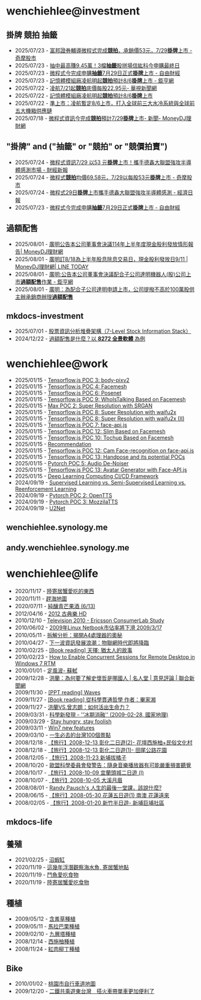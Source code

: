 # wenchiehlee@investment 
## 掛牌 競拍 抽籤 

<!-- _feedinvestment1_ start -->
- 2025/07/23 - [富邦證券輔導微程式完成<b>競拍</b>，承銷價53元，7/29<b>掛牌</b>上市 - 奇摩股市](https://www.google.com/url?rct=j&sa=t&url=https://tw.stock.yahoo.com/news/%25E5%25AF%258C%25E9%2582%25A6%25E8%25AD%2589%25E5%2588%25B8%25E8%25BC%2594%25E5%25B0%258E%25E5%25BE%25AE%25E7%25A8%258B%25E5%25BC%258F%25E5%25AE%258C%25E6%2588%2590%25E7%25AB%25B6%25E6%258B%258D-%25E6%2589%25BF%25E9%258A%25B7%25E5%2583%25B953%25E5%2585%2583-7-29%25E6%258E%259B%25E7%2589%258C%25E4%25B8%258A%25E5%25B8%2582-035029290.html&ct=ga&cd=CAIyIDQxYmVhYTFmNmEwMzBlM2I6Y29tLnR3OnpoLVRXOlRX&usg=AOvVaw0qEdE4y51kHThf4NidJGwH)
- 2025/07/23 - [抽中最高賺9.45萬！3檔<b>抽籤</b>股拼場信紘科今申購最終日](https://www.google.com/url?rct=j&sa=t&url=https://finance.ettoday.net/news/3000328&ct=ga&cd=CAIyIDQxYmVhYTFmNmEwMzBlM2I6Y29tLnR3OnpoLVRXOlRX&usg=AOvVaw3MeJ_97WtJAijCnyPiPKEg)
- 2025/07/23 - [微程式今完成申購<b>抽籤</b>7月29日正式<b>掛牌</b>上市 - 自由財經](https://www.google.com/url?rct=j&sa=t&url=https://ec.ltn.com.tw/article/breakingnews/5118290&ct=ga&cd=CAIyIDQxYmVhYTFmNmEwMzBlM2I6Y29tLnR3OnpoLVRXOlRX&usg=AOvVaw3UzY8o6KpzRSCvVsiLBaf3)
- 2025/07/23 - [記憶體模組廠凌航明起<b>競拍</b>預計8/6<b>掛牌</b>上市 - 鉅亨網](https://www.google.com/url?rct=j&sa=t&url=https://news.cnyes.com/news/id/6071416&ct=ga&cd=CAIyIDQxYmVhYTFmNmEwMzBlM2I6Y29tLnR3OnpoLVRXOlRX&usg=AOvVaw1BIBUiskseLCYd8dxLSq08)
- 2025/07/22 - [凌航7/21起<b>競拍</b>底價每股22.95元- 華視新聞網](https://www.google.com/url?rct=j&sa=t&url=https://news.cts.com.tw/cna/money/202507/202507212494471.html&ct=ga&cd=CAIyIDQxYmVhYTFmNmEwMzBlM2I6Y29tLnR3OnpoLVRXOlRX&usg=AOvVaw3UpTqpeOwQYSqQ9IL6rxne)
- 2025/07/22 - [記憶體模組廠凌航明起<b>競拍</b>預計8/6<b>掛牌</b>上市](https://www.google.com/url?rct=j&sa=t&url=https://www.sinotrade.com.tw/richclub/news/687dd05a8ff59b56a66b0377&ct=ga&cd=CAIyIDQxYmVhYTFmNmEwMzBlM2I6Y29tLnR3OnpoLVRXOlRX&usg=AOvVaw3OHiDIvQ8oyyob9m0OyVvX)
- 2025/07/22 - [準上市：凌航暫定8/6上市，打入全球前三大水冷系統與全球前五大機箱供應鏈](https://www.google.com/url?rct=j&sa=t&url=https://fnc.ebc.net.tw/fncnews/else/194264&ct=ga&cd=CAIyIDQxYmVhYTFmNmEwMzBlM2I6Y29tLnR3OnpoLVRXOlRX&usg=AOvVaw0wZaLmKhB8esyZoCOAQMih)
- 2025/07/18 - [微程式資訊今完成<b>競拍</b>預計7/29<b>掛牌</b>上市- 新聞- MoneyDJ理財網](https://www.google.com/url?rct=j&sa=t&url=https://www.moneydj.com/kmdj/news/newsviewer.aspx%3Fa%3Dbf9ae4dc-7163-408d-8b60-d10c270dafbd&ct=ga&cd=CAIyIDQxYmVhYTFmNmEwMzBlM2I6Y29tLnR3OnpoLVRXOlRX&usg=AOvVaw0Tp4xRPtPibTVQCMZ2rId4)
<!-- _feedinvestment1_ end -->

## "掛牌" and ("抽籤" or "競拍" or "競價拍賣")

<!-- _feedinvestment1_1_ start -->
- 2025/07/24 - [微程式資訊7/29 以53 元<b>掛牌</b>上市！攜手德鑫大聯盟強攻半導體感測市場 - 財經新報](https://www.google.com/url?rct=j&sa=t&url=https://finance.technews.tw/2025/07/23/dexin-alliance/&ct=ga&cd=CAIyIjQxYmVhYTFmNmEwMzBlM2I6Y29tLnR3OnpoLVRXOlRXOkw&usg=AOvVaw1r1JBc8Vtf9Pesoxnk2jZe)
- 2025/07/24 - [微程式<b>競拍</b>均價69.58元，7/29以每股53元<b>掛牌</b>上市 - 奇摩股市](https://www.google.com/url?rct=j&sa=t&url=https://tw.stock.yahoo.com/news/%25E5%25BE%25AE%25E7%25A8%258B%25E5%25BC%258F%25E7%25AB%25B6%25E6%258B%258D%25E5%259D%2587%25E5%2583%25B969-58%25E5%2585%2583-7-29%25E4%25BB%25A5%25E6%25AF%258F%25E8%2582%25A153%25E5%2585%2583%25E6%258E%259B%25E7%2589%258C%25E4%25B8%258A%25E5%25B8%2582-074407918.html&ct=ga&cd=CAIyIjQxYmVhYTFmNmEwMzBlM2I6Y29tLnR3OnpoLVRXOlRXOkw&usg=AOvVaw0pqqxlCBhHilvUA5xDzQzT)
- 2025/07/24 - [微程式29日<b>掛牌</b>上市攜手德鑫大聯盟強攻半導體感測 - 經濟日報](https://www.google.com/url?rct=j&sa=t&url=https://money.udn.com/money/story/11074/8891942&ct=ga&cd=CAIyIjQxYmVhYTFmNmEwMzBlM2I6Y29tLnR3OnpoLVRXOlRXOkw&usg=AOvVaw1kPlmyVO-MezZl0zDkx0L8)
- 2025/07/23 - [微程式今完成申購<b>抽籤</b>7月29日正式<b>掛牌</b>上市 - 自由財經](https://www.google.com/url?rct=j&sa=t&url=https://ec.ltn.com.tw/article/breakingnews/5118290&ct=ga&cd=CAIyIjQxYmVhYTFmNmEwMzBlM2I6Y29tLnR3OnpoLVRXOlRXOkw&usg=AOvVaw3UzY8o6KpzRSCvVsiLBaf3)
<!-- _feedinvestment1_1_ end -->

## 過額配售 
<!-- _feedinvestment2_ start -->
- 2025/08/01 - [廣明公告本公司董事會決議114年上半年度現金股利發放情形報告| MoneyDJ理財網](https://www.google.com/url?rct=j&sa=t&url=https://today.line.me/tw/v3/article/zN1REJP&ct=ga&cd=CAIyIDdhMWZmN2RkNDBhZjFjMzk6Y29tLnR3OnpoLVRXOlRX&usg=AOvVaw1Evf05DcOoOhsK_n3MRRlR)
- 2025/08/01 - [廣明訂8/18為上半年股息除息交易日，現金股利發放日9/11 | MoneyDJ理財網| LINE TODAY](https://www.google.com/url?rct=j&sa=t&url=https://today.line.me/tw/v3/article/RBXxpgW&ct=ga&cd=CAIyIDdhMWZmN2RkNDBhZjFjMzk6Y29tLnR3OnpoLVRXOlRX&usg=AOvVaw1tIUPvPcGlyZOS-1JFTpT8)
- 2025/08/01 - [廣明:公告本公司董事會決議配合子公司達明機器人(股)公司上市<b>過額配售</b>作業 - 鉅亨網](https://www.google.com/url?rct=j&sa=t&url=https://news.cnyes.com/news/id/6086908&ct=ga&cd=CAIyIDdhMWZmN2RkNDBhZjFjMzk6Y29tLnR3OnpoLVRXOlRX&usg=AOvVaw12upidycexu75F8mMpAZ1P)
- 2025/08/01 - [廣明：為配合子公司達明申請上市，公司提撥不高於100萬股供主辦承銷商辦理<b>過額配售</b>](https://www.google.com/url?rct=j&sa=t&url=https://www.moneydj.com/KMDJ/news/newsviewer.aspx%3Fa%3D32938ae7-b850-4f30-9767-460222dcf26c&ct=ga&cd=CAIyIDdhMWZmN2RkNDBhZjFjMzk6Y29tLnR3OnpoLVRXOlRX&usg=AOvVaw34ZP8MSimF71bvI83TugEY)
<!-- _feedinvestment2_ end -->

## mkdocs-investment
<!-- _feedinvestment3_ start -->
- 2025/07/01 - [股票資訊分析堆疊架構（7-Level Stock Information Stack）](https://wenchiehlee-investment.github.io/blog/2025/06/%E8%82%A1%E7%A5%A8%E8%B3%87%E8%A8%8A%E5%88%86%E6%9E%90%E5%A0%86%E7%96%8A%E6%9E%B6%E6%A7%8B7-level-stock-information-stack/)
- 2024/12/22 - [過額配售是什麼？以 **8272 全景軟體** 為例](https://wenchiehlee-investment.github.io/blog/2024/10/%E9%81%8E%E9%A1%8D%E9%85%8D%E5%94%AE%E6%98%AF%E4%BB%80%E9%BA%BC%E4%BB%A5-8272-%E5%85%A8%E6%99%AF%E8%BB%9F%E9%AB%94-%E7%82%BA%E4%BE%8B/)
<!-- _feedinvestment3_ end -->

# wenchiehlee@work
<!-- _feedwork_ start -->
- 2025/01/15 - [Tensorflow.js POC 3: body-pixv2](https://wenchiehlee.github.io/mkdocs/blog/2020/06/tensorflowjs-poc-3-body-pixv2/)
- 2025/01/15 - [Tensorflow.js POC 4: Facemesh](https://wenchiehlee.github.io/mkdocs/blog/2020/06/tensorflowjs-poc-4-facemesh/)
- 2025/01/15 - [Tensorflow.js POC 6: Posenet](https://wenchiehlee.github.io/mkdocs/blog/2020/06/tensorflowjs-poc-6-posenet/)
- 2025/01/15 - [Tensorflow.js POC 9: WhoIsTalking Based on Facemesh](https://wenchiehlee.github.io/mkdocs/blog/2020/06/tensorflowjs-poc-9-whoistalking-based-on-facemesh/)
- 2025/01/15 - [Max POC 2: Super Resolution with SRGAN](https://wenchiehlee.github.io/mkdocs/blog/2020/06/max-poc-2-super-resolution-with-srgan/)
- 2025/01/15 - [Tensorflow.js POC 8: Super Resolution with waifu2x](https://wenchiehlee.github.io/mkdocs/blog/2020/06/tensorflowjs-poc-8-super-resolution-with-waifu2x/)
- 2025/01/15 - [Tensorflow.js POC 8: Super Resolution with waifu2x (II)](https://wenchiehlee.github.io/mkdocs/blog/2020/06/tensorflowjs-poc-8-super-resolution-with-waifu2x-ii/)
- 2025/01/15 - [Tensorflow.js POC 7: face-api.js](https://wenchiehlee.github.io/mkdocs/blog/2020/06/tensorflowjs-poc-7-face-apijs/)
- 2025/01/15 - [Tensorflow.js POC 12: Slim Based on Facemesh](https://wenchiehlee.github.io/mkdocs/blog/2020/07/tensorflowjs-poc-12-slim-based-on-facemesh/)
- 2025/01/15 - [Tensorflow.js POC 10: Tochup Based on Facemesh](https://wenchiehlee.github.io/mkdocs/blog/2020/07/tensorflowjs-poc-10-tochup-based-on-facemesh/)
- 2025/01/15 - [Recommendation](https://wenchiehlee.github.io/mkdocs/blog/2020/08/recommendation/)
- 2025/01/15 - [Tensorflow.js POC 12: Cam Face-recognition on face-api.js](https://wenchiehlee.github.io/mkdocs/blog/2020/06/tensorflowjs-poc-12-cam-face-recognition-on-face-apijs/)
- 2025/01/15 - [Tensorflow.js POC 13: Handpose and its potential POCs](https://wenchiehlee.github.io/mkdocs/blog/2020/08/tensorflowjs-poc-13-handpose-and-its-potential-pocs/)
- 2025/01/15 - [Pytorch POC 5: Audio De-Noiser](https://wenchiehlee.github.io/mkdocs/blog/2020/09/pytorch-poc-5-audio-de-noiser/)
- 2025/01/15 - [Tensorflow.js POC 13: Avatar Generator with Face-API.js](https://wenchiehlee.github.io/mkdocs/blog/2020/09/tensorflowjs-poc-13-avatar-generator-with-face-apijs/)
- 2025/01/15 - [Deep Learning Computing CI/CD Framework](https://wenchiehlee.github.io/mkdocs/blog/2020/08/deep-learning-computing-cicd-framework/)
- 2024/09/19 - [Supervised Learning vs. Semi-Supervised Learning vs. Reenforcement Learning](https://wenchiehlee.github.io/mkdocs/blog/2020/07/supervised-learning-vs-semi-supervised-learning-vs-reenforcement-learning/)
- 2024/09/19 - [Pytorch POC 2: OpenTTS](https://wenchiehlee.github.io/mkdocs/blog/2020/08/pytorch-poc-2-opentts/)
- 2024/09/19 - [Pytorch POC 3: MozzilaTTS](https://wenchiehlee.github.io/mkdocs/blog/2020/08/pytorch-poc-3-mozzilatts/)
- 2024/09/19 - [U2Net](https://wenchiehlee.github.io/mkdocs/blog/2020/09/u2net/)
<!-- _feedwork_ end -->

## wenchiehlee.synology.me
<!-- _feedwork1_ start -->
<!-- _feedwork1_ end -->

## andy.wenchiehlee.synology.me
<!-- _feedwork2_ start -->
<!-- _feedwork2_ end -->

# wenchiehlee@life
<!-- _feedlife_ start -->
- 2020/11/17 - [陸寄居蟹愛吃的東西](https://wenchiehlee1020.medium.com/%E9%99%B8%E5%AF%84%E5%B1%85%E8%9F%B9%E6%84%9B%E5%90%83%E7%9A%84%E6%9D%B1%E8%A5%BF-b56592041d42?source=rss-3f9fbe6f3140------2)
- 2020/11/11 - [趕海地圖](https://wenchiehlee1020.medium.com/%E8%B6%95%E6%B5%B7%E5%9C%B0%E5%9C%96-6a3432ad0ed1?source=rss-3f9fbe6f3140------2)
- 2020/07/11 - [純釀青芒果酒 (6/13)](https://wenchiehlee1020.medium.com/%E7%B4%94%E9%87%80%E9%9D%92%E8%8A%92%E6%9E%9C%E9%85%92-6-13-10296871dcfe?source=rss-3f9fbe6f3140------2)
- 2012/04/16 - [2012 古典樂 HD](http://wenchiehlee.blogspot.com/2012/04/2012-hd_16.html)
- 2010/12/10 - [Television 2010 - Ericsson ConsumerLab Study](http://wenchiehlee.blogspot.com/2010/12/television-2010-ericsson-consumerlab.html)
- 2010/06/02 - [2009年Linux Netbook市佔率將下滑 2009/3/17](http://wenchiehlee.blogspot.com/2010/06/2009linux-netbook-2009317.html)
- 2010/05/11 - [拆解分析：揭開A4處理器的奧秘](http://wenchiehlee.blogspot.com/2010/05/a4.html)
- 2010/04/27 - [下一波資訊發展浪潮：物聯網時代即將降臨](http://wenchiehlee.blogspot.com/2010/04/blog-post.html)
- 2010/02/25 - [[Book reading] 天擇: 猶太人的故事](http://wenchiehlee.blogspot.com/2010/02/book-reading.html)
- 2010/02/23 - [How to Enable Concurrent Sessions for Remote Desktop in Windows 7 RTM](http://wenchiehlee.blogspot.com/2010/02/how-to-enable-concurrent-sessions-for.html)
- 2010/01/01 - [定風波- 蘇軾](http://wenchiehlee.blogspot.com/2009/12/very-good-explanation-from-reference.html)
- 2009/12/28 - [洪蘭：為何要了解史懷哲是哪國人 | 名人堂 | 意見評論 | 聯合新聞網](http://wenchiehlee.blogspot.com/2009/12/blog-post_28.html)
- 2009/11/30 - [[PPT reading] Waves](http://wenchiehlee.blogspot.com/2009/11/ppt-reading-waves.html)
- 2009/11/27 - [[Book reading] 從科學貫通哲學 作者：畢家湘](http://wenchiehlee.blogspot.com/2009/11/blog-post.html)
- 2009/11/27 - [洪蘭VS.曾志朗：如何活出生命力？](http://wenchiehlee.blogspot.com/2009/11/vs.html)
- 2009/03/31 - [科學新發現 - ''冰期消融'' (2009-02-28, 國家地理)](http://wenchiehlee.blogspot.com/2009/03/2009-02-28.html)
- 2009/03/29 - [Stay hungry, stay foolish](http://wenchiehlee.blogspot.com/2009/03/stay-hungry-stay-foolish.html)
- 2009/03/11 - [Win7 new features](http://wenchiehlee.blogspot.com/2009/03/win7-new-features.html)
- 2009/03/10 - [一生必去的台灣100個景點](http://wenchiehlee.blogspot.com/2009/03/100_10.html)
- 2008/12/18 - [【旅行】2008-12-13 彰化二日遊(2)- 花壇西施柚+民俗文化村](http://wenchiehlee.blogspot.com/2008/12/2008-12-13-2.html)
- 2008/12/18 - [【旅行】2008-12-13 彰化二日遊(1)- 田尾公路花園](http://wenchiehlee.blogspot.com/2008/12/2008-12-13.html)
- 2008/12/05 - [【旅行】2008-11-23 新埔拔橘子](http://wenchiehlee.blogspot.com/2008/12/2008-11-23.html)
- 2008/10/20 - [歐盟科學委員會發警告：隨身音樂播放器有可能嚴重損害聽覺](http://wenchiehlee.blogspot.com/2008/10/blog-post.html)
- 2008/10/17 - [【旅行】2008-10-09 宜蘭頭城二日遊 (I)](http://wenchiehlee.blogspot.com/2008/10/2008-10-09-i.html)
- 2008/10/07 - [【旅行】2008-10-05 大溪月眉](http://wenchiehlee.blogspot.com/2008/10/2008-10-05.html)
- 2008/08/01 - [Randy Pausch's 人生的最後一堂課，該說什麼?](http://wenchiehlee.blogspot.com/2008/07/randy-pauschs.html)
- 2008/06/15 - [【旅行】2008-05-30 花蓮五日遊(1) 南澳 花蓮遠來](http://wenchiehlee.blogspot.com/2008/06/2008-05-30-1.html)
- 2008/02/05 - [【旅行】2008-01-20 新竹半日遊- 新埔巨埔社區](http://wenchiehlee.blogspot.com/2008/02/2008-01-20.html)
<!-- _feedlife_ end -->

## mkdocs-life
<!-- _feedlife4_ start -->
<!-- _feedlife4_ end -->

## 養殖
<!-- _feedlife1_ start -->
- 2021/02/25 - [沼蝦缸](https://wenchiehlee.wordpress.com/2021/02/25/%e6%b2%bc%e8%9d%a6%e7%bc%b8/)
- 2020/11/19 - [這幾年浮潛觀察海水魚, 寄居蟹地點](https://wenchiehlee.wordpress.com/2020/11/19/%e9%80%99%e5%b9%be%e5%b9%b4%e6%b5%ae%e6%bd%9b%e8%a7%80%e5%af%9f%e6%b5%b7%e6%b0%b4%e9%ad%9a-%e5%af%84%e5%b1%85%e8%9f%b9%e5%9c%b0%e9%bb%9e/)
- 2020/11/19 - [鬥魚愛吃食物](https://wenchiehlee.wordpress.com/2020/11/19/%e9%ac%a5%e9%ad%9a%e6%84%9b%e5%90%83%e9%a3%9f%e7%89%a9/)
- 2020/11/19 - [陸寄居蟹愛吃食物](https://wenchiehlee.wordpress.com/2020/11/19/%e9%99%b8%e5%af%84%e5%b1%85%e8%9f%b9%e6%84%9b%e5%90%83%e9%a3%9f%e7%89%a9/)
<!-- _feedlife1_ end -->

## 種植
<!-- _feedlife2_ start -->
- 2009/05/12 - [含羞草種植](https://wenflower.blogspot.com/2009/05/blog-post_12.html)
- 2009/05/11 - [馬拉巴栗種植](https://wenflower.blogspot.com/2009/05/blog-post.html)
- 2009/02/10 - [九層塔種植](https://wenflower.blogspot.com/2009/02/test.html)
- 2008/12/14 - [西施柚種植](https://wenflower.blogspot.com/2009/01/2008-12-13.html)
- 2008/11/24 - [紅肉柳丁種植](https://wenflower.blogspot.com/2009/01/blog-post.html)
<!-- _feedlife2_ end -->

## Bike
<!-- _feedlife3_ start -->
- 2010/01/02 - [桃園市自行車道地圖](https://wenbike.blogspot.com/2010/01/blog-post.html)
- 2009/12/20 - [二鐵共乘遊東台灣　搭火車帶單車更加便利了](https://wenbike.blogspot.com/2009/12/blog-post.html)
<!-- _feedlife3_ end -->
